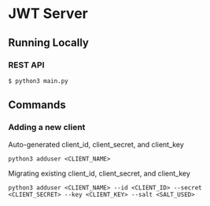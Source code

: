 # JWT Server

## Running Locally

### REST API
```
$ python3 main.py
```

## Commands

### Adding a new client

Auto-generated client_id, client_secret, and client_key
```
python3 adduser <CLIENT_NAME>
```

Migrating existing client_id, client_secret, and client_key
```
python3 adduser <CLIENT_NAME> --id <CLIENT_ID> --secret <CLIENT_SECRET> --key <CLIENT_KEY> --salt <SALT_USED>
```

